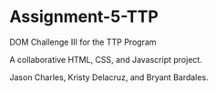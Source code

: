 # Assignment-5-TTP

DOM Challenge III for the TTP Program

A collaborative HTML, CSS, and Javascript project.

Jason Charles, Kristy Delacruz, and Bryant Bardales.
